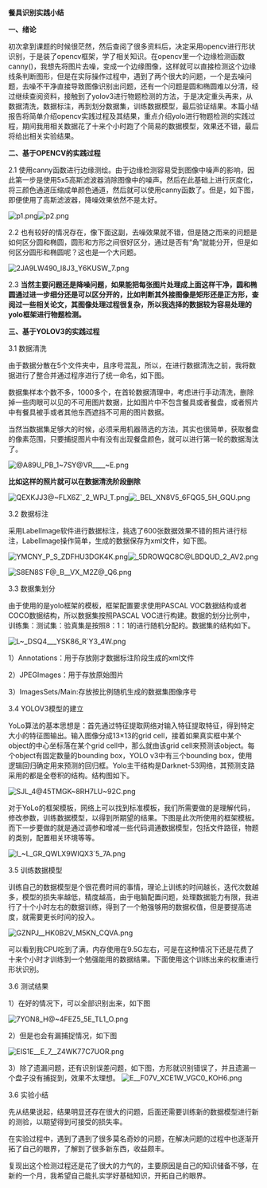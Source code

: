**餐具识别实践小结**

 

**一、绪论**

 

初次拿到课题的时候很茫然，然后查阅了很多资料后，决定采用opencv进行形状识别，于是装了opencv框架，学了相关知识。在opencv里一个边缘检测函数canny()，我想先将图片去噪，变成一个边缘图像，这样就可以直接检测这个边缘线条判断图形，但是在实际操作过程中，遇到了两个很大的问题，一个是去噪问题，去噪不干净直接导致图像识别出问题，还有一个问题是圆和椭圆难以分清，经过继续查阅资料，接触到了yolov3进行物题检测的方法，于是决定重头再来，从数据清洗，数据标注，再到划分数据集，训练数据模型，最后验证结果。本篇小结报告将简单介绍opencv实践过程及其结果，重点介绍yolo进行物题检测的实践过程，期间我用相关数据花了十来个小时跑了个简易的数据模型，效果还不错，最后将给出相关实验结果。

 

**二、基于OPENCV的实践过程**

 

2.1 使用canny函数进行边缘测绘。由于边缘检测容易受到图像中噪声的影响，因此第一步是使用5x5高斯滤波器消除图像中的噪声。然后在此基础上进行灰度化，将三颜色通道压缩成单颜色通道，然后就可以使用canny函数了。但是，如下图，即便使用了高斯滤波器，降噪效果依然不是太好。

![p1.png](https://i.loli.net/2020/06/29/SnJPBCfzkwWVote.png)![p2.png](https://i.loli.net/2020/06/29/ZIju6EpqcsURAyt.png)



2.2 也有较好的情况存在，像下面这副，去噪效果就不错，但是随之而来的问题是如何区分圆和椭圆，圆形和方形之间很好区分，通过是否有“角”就能分开，但是如何区分圆形和椭圆呢？这也是一个大问题。

![2JA9LW490_I8J3_Y6KUSW_7.png](https://i.loli.net/2020/06/29/WYNhzVcbfjDQvar.png)

 

2.3 **当然主要问题还是降噪问题，如果能把每张图片处理成上面这样干净，圆和椭圆通过进一步细分还是可以区分开的，比如判断其外接图像是矩形还是正方形，查阅过一些相关论文，其图像处理过程很复杂，所以我选择的数据较为容易处理的yolo框架进行物题检测。**

 

**三、基于YOLOV3的实践过程**

 

3.1 数据清洗

由于数据分散在5个文件夹中，且序号混乱，所以，在进行数据清洗之前，我将数据进行了整合并通过程序进行了统一命名，如下图。

数据集样本个数不多，1000多个，在首轮数据清理中，考虑进行手动清洗，删除掉一些肉眼可以见的不可用图片数据，比如图片中不包含餐具或者餐盘，或者照片中有餐具被手或者其他东西遮挡不可用的图片数据。

当然当数据集足够大的时候，必须采用机器筛选的方法，其实也很简单，获取餐盘的像素范围，只要捕捉图片中有没有出现餐盘颜色，就可以进行第一轮的数据淘汰了。

![@A89U_PB_1~7SY@VR____~E.png](https://i.loli.net/2020/06/29/MqXWnVNRSihblLP.png)

 

**比如这样的照片就可以在数据清洗阶段删除**

![QEXKJJ3@~FLX6Z`_2_WPJ_T.png](https://i.loli.net/2020/06/29/LlU4uEihzxYbWcP.png)![_BEL_XN8V5_6FQG5_5H_GQU.png](https://i.loli.net/2020/06/29/J4es3mShYAnKdRx.png)

 

3.2 数据标注

采用LabelImage软件进行数据标注，挑选了600张数据效果不错的照片进行标注，LabelImage操作简单，生成的数据保存为xml文件，如下图。

![YMCNY_P_`S_ZDFH`U3DGK4K.png](https://i.loli.net/2020/06/29/TEozIFDWiRX817s.png)![_5DROWQC8C@LBDQUD_2_AV2.png](https://i.loli.net/2020/06/29/NcTA4h8yeLIsXMP.png)

![S8EN8S`F@_B__VX_M2Z@_Q6.png](https://i.loli.net/2020/06/29/LaBIviTuwoNcxqd.png)

 

3.3 数据集划分

由于使用的是yolo框架的模板，框架配置要求使用PASCAL VOC数据结构或者COCO数据结构，所以数据集按照PASCAL VOC进行构建。数据的划分比例中，训练集：测试集：验真集是按照8：1：1的进行随机分配的。数据集的结构如下。

   ![L~_DSQ4___YSK86_R`Y3_4W.png](https://i.loli.net/2020/06/29/UmFjlo4dTZrzeP7.png)

1）Annotations：用于存放刚才数据标注阶段生成的xml文件

2）JPEGImages：用于存放原始图片

3）ImagesSets/Main:存放按比例随机生成的数据集图像序号

 

3.4  YOLOV3模型的建立

YoLo算法的基本思想是：首先通过特征提取网络对输入特征提取特征，得到特定大小的特征图输出。输入图像分成13×13的grid cell，接着如果真实框中某个object的中心坐标落在某个grid cell中，那么就由该grid cell来预测该object。每个object有固定数量的bounding box，YOLO v3中有三个bounding box，使用逻辑回归确定用来预测的回归框。Yolo主干结构是Darknet-53网络，其预测支路采用的都是全卷积的结构。结构图如下。

![SJL_4@45TMGK~8RH7LU~92C.png](https://i.loli.net/2020/06/29/PYqVWFnZ9N7DzoO.png)

对于YoLo的框架模板，网络上可以找到标准模板，我们所需要做的是理解代码，修改参数，训练数据模型，以得到所期望的结果。下图是此次所使用的框架模板。而下一步要做的就是通过调参和增减一些代码调通数据模型，包括文件路径，物题的类别，配置相关环境等等。

![I_~L_GR_QWLX9WIQX3`5_7A.png](https://i.loli.net/2020/06/29/jYS7cEsNBLpDWRA.png)

3.5 训练数据模型

训练自己的数据模型是个很花费时间的事情，理论上训练的时间越长，迭代次数越多，模型的损失率越低，精度越高，由于电脑配置问题，处理数据能力有限，我进行了十个小时左右的数据训练，得到了一个勉强够用的数据权值，但是要提高进度，就需要更长时间的投入。

![GZNPJ__HK0B2V_M5KN_CQVA.png](https://i.loli.net/2020/06/29/KdDTjizyL7ZG4Ir.png)

可以看到我CPU吃到了满，内存使用在9.5G左右，可是在这种情况下还是花费了十来个小时才训练到一个勉强能用的数据结果。下面使用这个训练出来的权重进行形状识别。

 3.6 测试结果

  1）在好的情况下，可以全部识别出来，如下图

  ![7YON8_H@~4FEZ5_5E_TL1_O.png](https://i.loli.net/2020/06/29/KCl6IuUG25t9wXa.png)

2）但是也会有漏捕捉情况，如下图

![EIS1E__E_7__Z4WK77C7UOR.png](https://i.loli.net/2020/06/29/Ltf6BXJdznrlPQw.png)

3）除了遗漏问题，还有识别误差问题，如下图，方形就识别错误了，并且遗漏一个盘子没有捕捉到，效果不太理想。
![E__F07V_XCE1W_VGC0_KOH6.png](https://i.loli.net/2020/06/29/SNDuc1BnaTxrPe5.png)

 

3.6 实验小结

先从结果说起，结果明显还存在很大的问题，后面还需要训练新的数据模型进行新的测验，以期望得到可接受的损失率。

在实验过程中，遇到了遇到了很多莫名奇妙的问题，在解决问题的过程中也逐渐开拓了自己的眼界，了解到了很多新东西，收益颇丰。

复现出这个检测过程还是花了很大的力气的，主要原因是自己的知识储备不够，在新的一个月，我希望自己能扎实学好基础知识，开拓自己的眼界。

 
